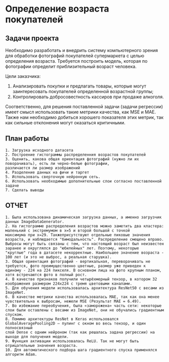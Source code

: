<h1> Определение возраста покупателей <a class="tocSkip"></h1> 

<h2> Задачи проекта <a class="tocSkip"></h2>
    
    
Необходимо разработать и внедрить систему компьютерного зрения для обработки фотографий покупателей  супермаркета с целью определения возраста. Требуется построить модель, которая по фотографии определит приблизительный возраст человека. 
    
Цели заказчика: 
    
1. Анализировать покупки и предлагать товары, которые могут заинтересовать покупателей определенной возрастной группы;
2. Контролировать добросовестность кассиров при продаже алкоголя.
    
Соответственно, для решения поставленной задачи (задачи регрессии) имеет смысл использовать такие метрики качества, как MSE и MAE. Также нам необходимо добиться хорошего показателя этих метрик, так как сильные отклонения могут оказаться критичными.</div> 


<h2> План работы <a class="tocSkip"></h2>
    
    1. Загрузка исходного датасета 
    2. Построение гистограммы распределенния возрастов покупателей
    3. Оценить, какова общая ориентация фотографий (нужно ли их поворачивать), есть ли черно-белые фотографии, 
    различается ли размер изображений
    4. Разделение данных на фичи и таргет
    5. Использовать сверточную нейронную сеть. 
    6. Использовать необходимые дополнительные слои согласно поставленной задаче
    7. Сделать выводы


<h2> ОТЧЕТ <a class="tocSkip"></h2>

    1. Была использована динамическая загрузка данных, а именно загрузчик данных ImageDataGenerator.
    2. На гистограмме распределения возрастов можно заметить два кластера: маленький с экстремумом в x=5 и второй большой с точкой 
    максимума при x=29. Такжеприсутствуют отдельные пиковые значения возраста, и наблюдается "бимодальность". Распределение смещено вправо.
    Выбросы могут быть связаны с тем, что настоящий возраст был неизвестен заранее и округлялся до "юбилейных" лет. Поэтому, некоторые 
    "круглые" года в датасете некорректные. Наибольшее значение возраста - 100 лет (и это не выброс, а реальная старушка). 
    3. Общая ориентация фотографий - вертикальная, переворачивать не требуется, фото преимущественно цветные, размер уже приведен к 
    единому - 224 на 224 пикселя. В основном лица на фото крупным планом, хотя встречаются фото в полный рост.
    4. В качестве признаков получили четырёхмерный тензор, в котором 32 изображения размером 224x224 с тремя цветовыми каналами.
    5. Для обучения модели использовалась архитектура ResNet50 с весами из ImageNet.
    6. В качестве метрики качества использовалась MAE, так как она менее чувствительна к выбросам, нежели MSE (Результат MAE = 6.49). 
    7. Во избежание переобучения, была «заморожена» часть сети: некоторые слои были оставлены с весами из ImageNet, они не обучались градиентным спуском. 
    8. Помимо архитектуры ResNet в Keras использовался GlobalAveragePooling2D — пулинг с окном во весь тензор, и один полносвязный 
    слой Dense с одним нейроном (так как решалась задача регрессии) на выходе для получения модели.
    9. Функция активации использовалась ReLU. Так не могут быть отрицательные значения возраста.
    10. Для автоматического подбора шага градиентного спуска применялся алгоритм Adam.
